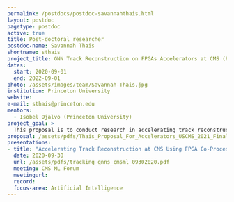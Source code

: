 ```yaml
---
permalink: /postdocs/postdoc-savannahthais.html
layout: postdoc
pagetype: postdoc
active: true
title: Post-doctoral researcher
postdoc-name: Savannah Thais
shortname: sthais
project_title: GNN Track Reconstruction on FPGAs Accelerators at CMS (Postdoc)
dates:
  start: 2020-09-01
  end: 2022-09-01
photo: /assets/images/team/Savannah-Thais.jpg
institution: Princeton University
website:
e-mail: sthais@princeton.edu
mentors:
  - Isobel Ojalvo (Princeton University)
project_goal: >
  This proposal is to conduct research in accelerating track reconstruction with the CMS detector using FPGA co-processors. Track finding and fitting is one of the most computationally challenging problems for event reconstruction in particle physics. Advanced Machine Learning (ML) poses as an exciting solution to the issue of algorithm scalability as many ML algorithms are expected to scale linearly with detector occupancy. The objective is to explore new methods and architectures for track reconstruction using Graph Neural Networks which will allow us to fully explore physics at the High Luminosity LHC.
proposal: /assets/pdfs/Thais_Proposal_For_Accelerators_USCMS_2021_Final.pdf
presentations:
- title: "Accelerating Track Reconstruction at CMS Using FPGA Co-Processors"
  date: 2020-09-30
  url: /assets/pdfs/tracking_gnns_cmsml_09302020.pdf
  meeting: CMS ML Forum
  meetingurl: 
  record: 
  focus-area: Artificial Intelligence
---
```

